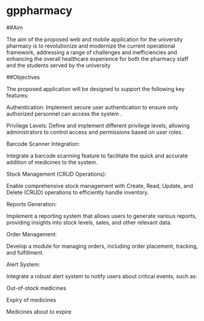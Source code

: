 # gppharmacy

##Aim

The aim of the proposed web and mobile application for the university pharmacy is to revolutionize and modernize the current operational framework, addressing a range of challenges and inefficiencies and enhancing the overall healthcare experience for both the pharmacy staff and the students served by the university

##Objectives

The proposed application will be designed to support the following key features:



Authentication: Implement secure user authentication to ensure only authorized personnel can access the system .



Privilege Levels: Define and implement different privilege levels, allowing administrators to control access and permissions based on user roles.



Barcode Scanner Integration:

Integrate a barcode scanning feature to facilitate the quick and accurate addition of medicines to the system.



Stock Management (CRUD Operations):

Enable comprehensive stock management with Create, Read, Update, and Delete (CRUD) operations to efficiently handle inventory.



Reports Generation:

Implement a reporting system that allows users to generate various reports, providing insights into stock levels, sales, and other relevant data.



Order Management:

Develop a module for managing orders, including order placement, tracking, and fulfillment.

Alert System:

Integrate a robust alert system to notify users about critical events, such as:

Out-of-stock medicines

Expiry of medicines

Medicines about to expire
